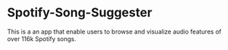 # Spotify-Song-Suggester
This is a an app that enable users to browse and visualize audio features of over 116k Spotify songs.
